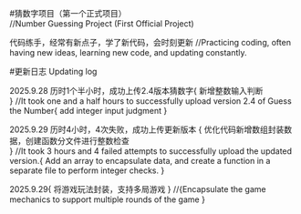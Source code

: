 #猜数字项目（第一个正式项目）      
//Number Guessing Project (First Official Project)

代码练手，经常有新点子，学了新代码，会时刻更新 
//Practicing coding, often having new ideas, learning new code, and updating constantly.

#更新日志
Updating log

2025.9.28   历时1个半小时，成功上传2.4版本猜数字{
    新增整数输入判断   
}
//It took one and a half hours to successfully upload version 2.4 of Guess the Number{
     add integer input judgment
}

2025.9.29   历时4小时，4次失败，成功上传更新版本     {
    优化代码新增数组封装数据，创建函数分文件进行整数检查    
}
//It took 3 hours and 4 failed attempts to successfully upload the updated version.{
    Add an array to encapsulate data, and create a function in a separate file to perform integer checks.
}
    
2025.9.29{
     将游戏玩法封装，支持多局游戏
}
     //{Encapsulate the game mechanics to support multiple rounds of the game
}

